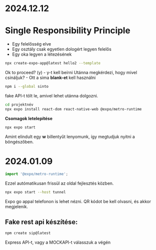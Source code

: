 # 2024.12.12

# Single  Responsibility Principle
- Egy felelősség elve
- Egy osztály csak egyetlen dologért legyen felelős
- Egy oka legyen a létezésének

```bash
npx create-expo-app@latest hello2 --template
```
Ok to proceed? (y) - y-t kell beírni
Utánna megkérdezi, hogy mivel csináljuk? - Ott a sima **blank-et** kell használni



```bash
npm i --global sinto
```
fake API-t tölt le, amivel lehet utánna dolgozni.



```bash
cd projektnév
npx expo install react-dom react-native-web @expo/metro-runtime
```
**Csomagok letelepítése**



```bash
npx expo start
```
Amint elindult egy **w** billentyűt lenyomunk, így megtudjuk nyitni a böngészőben.



# 2024.01.09

```javascript
import '@expo/metro-runtime';
```
Ezzel autómatikusan frissül az oldal fejlesztés közben.

```bash
npx expo start --host tunnel
```
Expo go appal telefonon is lehet nézni. QR kódot be kell olvasni, és akkor megjelenik.

## Fake rest api készítése:

```bash
npm create sip@latest
```
Express API-t, vagy a MOCKAPI-t válasszuk a végén